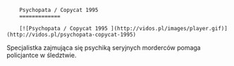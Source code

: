 
        Psychopata / Copycat 1995 
        =============
        
        [![Psychopata / Copycat 1995 ](http://vidos.pl/images/player.gif)](http://vidos.pl/psychopata-copycat-1995)
        
        
 Specjalistka zajmująca się psychiką seryjnych morderców pomaga policjantce w śledztwie.
    